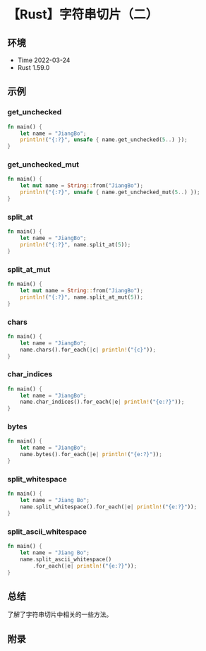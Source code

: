 # 【Rust】字符串切片（二）

## 环境

- Time 2022-03-24
- Rust 1.59.0

## 示例

### get_unchecked

```rust
fn main() {
    let name = "JiangBo";
    println!("{:?}", unsafe { name.get_unchecked(5..) });
}
```

### get_unchecked_mut

```rust
fn main() {
    let mut name = String::from("JiangBo");
    println!("{:?}", unsafe { name.get_unchecked_mut(5..) });
}
```

### split_at

```rust
fn main() {
    let name = "JiangBo";
    println!("{:?}", name.split_at(5));
}
```

### split_at_mut

```rust
fn main() {
    let mut name = String::from("JiangBo");
    println!("{:?}", name.split_at_mut(5));
}
```

### chars

```rust
fn main() {
    let name = "JiangBo";
    name.chars().for_each(|c| println!("{c}"));
}
```

### char_indices

```rust
fn main() {
    let name = "JiangBo";
    name.char_indices().for_each(|e| println!("{e:?}"));
}
```

### bytes

```rust
fn main() {
    let name = "JiangBo";
    name.bytes().for_each(|e| println!("{e:?}"));
}
```

### split_whitespace

```rust
fn main() {
    let name = "Jiang Bo";
    name.split_whitespace().for_each(|e| println!("{e:?}"));
}
```

### split_ascii_whitespace

```rust
fn main() {
    let name = "Jiang Bo";
    name.split_ascii_whitespace()
        .for_each(|e| println!("{e:?}"));
}

```

## 总结

了解了字符串切片中相关的一些方法。

## 附录
